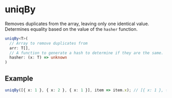 # uniqBy

Removes duplicates from the array, leaving only one identical value. Determines equality based on the value of the `hasher` function.

```typescript
uniqBy<T>(
  // Array to remove duplicates from
  arr: T[],
  // A function to generate a hash to determine if they are the same.
  hasher: (x: T) => unknown
)
```

## Example

```typescript
uniqBy([{ x: 1 }, { x: 2 }, { x: 1 }], item => item.x); // [{ x: 1 }, { x: 2 }]
```
